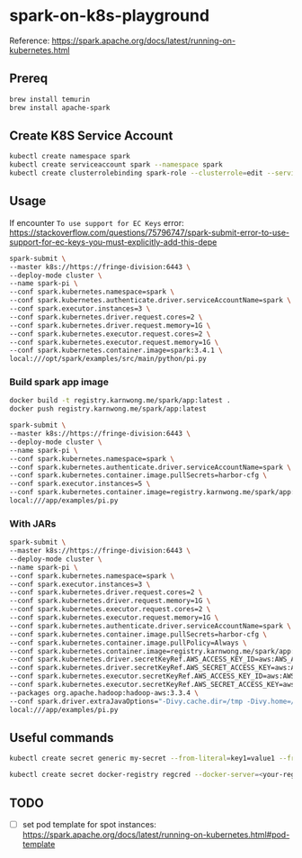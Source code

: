 # spark-on-k8s-playground

Reference: <https://spark.apache.org/docs/latest/running-on-kubernetes.html>

## Prereq

```bash
brew install temurin
brew install apache-spark
```

## Create K8S Service Account

```bash
kubectl create namespace spark
kubectl create serviceaccount spark --namespace spark
kubectl create clusterrolebinding spark-role --clusterrole=edit --serviceaccount=spark:spark --namespace=spark
```

## Usage

If encounter `To use support for EC Keys` error: <https://stackoverflow.com/questions/75796747/spark-submit-error-to-use-support-for-ec-keys-you-must-explicitly-add-this-depe>

```bash
spark-submit \
--master k8s://https://fringe-division:6443 \
--deploy-mode cluster \
--name spark-pi \
--conf spark.kubernetes.namespace=spark \
--conf spark.kubernetes.authenticate.driver.serviceAccountName=spark \
--conf spark.executor.instances=3 \
--conf spark.kubernetes.driver.request.cores=2 \
--conf spark.kubernetes.driver.request.memory=1G \
--conf spark.kubernetes.executor.request.cores=2 \
--conf spark.kubernetes.executor.request.memory=1G \
--conf spark.kubernetes.container.image=spark:3.4.1 \
local:///opt/spark/examples/src/main/python/pi.py
```

### Build spark app image

```bash
docker build -t registry.karnwong.me/spark/app:latest .
docker push registry.karnwong.me/spark/app:latest
```

```bash
spark-submit \
--master k8s://https://fringe-division:6443 \
--deploy-mode cluster \
--name spark-pi \
--conf spark.kubernetes.namespace=spark \
--conf spark.kubernetes.authenticate.driver.serviceAccountName=spark \
--conf spark.kubernetes.container.image.pullSecrets=harbor-cfg \
--conf spark.executor.instances=5 \
--conf spark.kubernetes.container.image=registry.karnwong.me/spark/app:latest \
local:///app/examples/pi.py
```

### With JARs

```bash
spark-submit \
--master k8s://https://fringe-division:6443 \
--deploy-mode cluster \
--name spark-pi \
--conf spark.kubernetes.namespace=spark \
--conf spark.executor.instances=3 \
--conf spark.kubernetes.driver.request.cores=2 \
--conf spark.kubernetes.driver.request.memory=1G \
--conf spark.kubernetes.executor.request.cores=2 \
--conf spark.kubernetes.executor.request.memory=1G \
--conf spark.kubernetes.authenticate.driver.serviceAccountName=spark \
--conf spark.kubernetes.container.image.pullSecrets=harbor-cfg \
--conf spark.kubernetes.container.image.pullPolicy=Always \
--conf spark.kubernetes.container.image=registry.karnwong.me/spark/app:latest \
--conf spark.kubernetes.driver.secretKeyRef.AWS_ACCESS_KEY_ID=aws:AWS_ACCESS_KEY_ID \
--conf spark.kubernetes.driver.secretKeyRef.AWS_SECRET_ACCESS_KEY=aws:AWS_SECRET_ACCESS_KEY \
--conf spark.kubernetes.executor.secretKeyRef.AWS_ACCESS_KEY_ID=aws:AWS_ACCESS_KEY_ID \
--conf spark.kubernetes.executor.secretKeyRef.AWS_SECRET_ACCESS_KEY=aws:AWS_SECRET_ACCESS_KEY \
--packages org.apache.hadoop:hadoop-aws:3.3.4 \
--conf spark.driver.extraJavaOptions="-Divy.cache.dir=/tmp -Divy.home=/tmp" \
local:///app/examples/pi.py
```

## Useful commands

```bash
kubectl create secret generic my-secret --from-literal=key1=value1 --from-literal=key2=value2

kubectl create secret docker-registry regcred --docker-server=<your-registry-server> --docker-username=<your-name> --docker-password=<your-pword> --docker-email=<your-email>
```

## TODO

- [ ] set pod template for spot instances: <https://spark.apache.org/docs/latest/running-on-kubernetes.html#pod-template>

